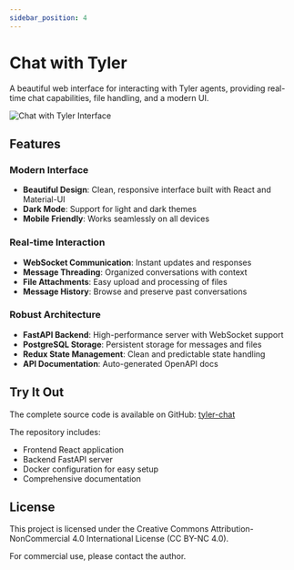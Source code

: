 ```yaml
---
sidebar_position: 4
---
```


# Chat with Tyler

A beautiful web interface for interacting with Tyler agents, providing real-time chat capabilities, file handling, and a modern UI.

![Chat with Tyler Interface](/img/chat-with-tyler-interface.png)

## Features

### Modern Interface
- **Beautiful Design**: Clean, responsive interface built with React and Material-UI
- **Dark Mode**: Support for light and dark themes
- **Mobile Friendly**: Works seamlessly on all devices

### Real-time Interaction
- **WebSocket Communication**: Instant updates and responses
- **Message Threading**: Organized conversations with context
- **File Attachments**: Easy upload and processing of files
- **Message History**: Browse and preserve past conversations

### Robust Architecture
- **FastAPI Backend**: High-performance server with WebSocket support
- **PostgreSQL Storage**: Persistent storage for messages and files
- **Redux State Management**: Clean and predictable state handling
- **API Documentation**: Auto-generated OpenAPI docs

## Try It Out

The complete source code is available on GitHub: [tyler-chat](https://github.com/adamwdraper/tyler-chat)

The repository includes:
- Frontend React application
- Backend FastAPI server
- Docker configuration for easy setup
- Comprehensive documentation

## License

This project is licensed under the Creative Commons Attribution-NonCommercial 4.0 International License (CC BY-NC 4.0).

For commercial use, please contact the author. 